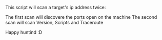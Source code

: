 This script will scan a target's ip address twice:

The first scan will discovere the ports open on the machine
The second scan will scan Version, Scripts and Traceroute

Happy huntind :D
